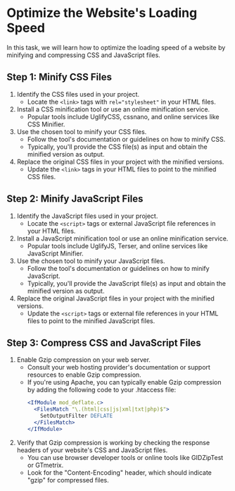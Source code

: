 

#  Optimize the Website's Loading Speed

In this task, we will learn how to optimize the loading speed of a website by minifying and compressing CSS and JavaScript files.

## Step 1: Minify CSS Files

1. Identify the CSS files used in your project.
   - Locate the `<link>` tags with `rel="stylesheet"` in your HTML files.
2. Install a CSS minification tool or use an online minification service.
   - Popular tools include UglifyCSS, cssnano, and online services like CSS Minifier.
3. Use the chosen tool to minify your CSS files.
   - Follow the tool's documentation or guidelines on how to minify CSS.
   - Typically, you'll provide the CSS file(s) as input and obtain the minified version as output.
4. Replace the original CSS files in your project with the minified versions.
   - Update the `<link>` tags in your HTML files to point to the minified CSS files.

## Step 2: Minify JavaScript Files

1. Identify the JavaScript files used in your project.
   - Locate the `<script>` tags or external JavaScript file references in your HTML files.
2. Install a JavaScript minification tool or use an online minification service.
   - Popular tools include UglifyJS, Terser, and online services like JavaScript Minifier.
3. Use the chosen tool to minify your JavaScript files.
   - Follow the tool's documentation or guidelines on how to minify JavaScript.
   - Typically, you'll provide the JavaScript file(s) as input and obtain the minified version as output.
4. Replace the original JavaScript files in your project with the minified versions.
   - Update the `<script>` tags or external file references in your HTML files to point to the minified JavaScript files.

## Step 3: Compress CSS and JavaScript Files

1. Enable Gzip compression on your web server.
   - Consult your web hosting provider's documentation or support resources to enable Gzip compression.
   - If you're using Apache, you can typically enable Gzip compression by adding the following code to your .htaccess file:
     ```apache
     <IfModule mod_deflate.c>
       <FilesMatch "\.(html|css|js|xml|txt|php)$">
         SetOutputFilter DEFLATE
       </FilesMatch>
     </IfModule>
     ```
2. Verify that Gzip compression is working by checking the response headers of your website's CSS and JavaScript files.
   - You can use browser developer tools or online tools like GIDZipTest or GTmetrix.
   - Look for the "Content-Encoding" header, which should indicate "gzip" for compressed files.
